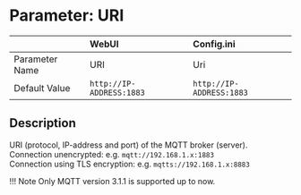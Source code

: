 # Parameter: URI

|                   | WebUI               | Config.ini
|:---               |:---                 |:----
| Parameter Name    | URI                 | Uri
| Default Value     | `http://IP-ADDRESS:1883` | `http://IP-ADDRESS:1883`


## Description

URI (protocol, IP-address and port) of the MQTT broker (server).<br>
Connection unencrypted: e.g. `mqtt://192.168.1.x:1883`<br>
Connection using TLS encryption: e.g. `mqtts://192.168.1.x:8883`<br>

!!! Note
    Only MQTT version 3.1.1 is supported up to now.
